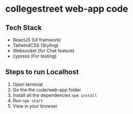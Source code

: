 # collegestreet web-app code

## Tech Stack

 - ReactJS (UI framwork)
 - TailwindCSS (Styling)
 - Websocket (for Chat feature)
 - cypress (For testing)

## Steps to run Localhost
 1. Open terminal
 2. Go the the code/web-app folder
 2. Install all the dependencies
 `npm install`
 2. Run
 `npm start`
 4. View in your browser
